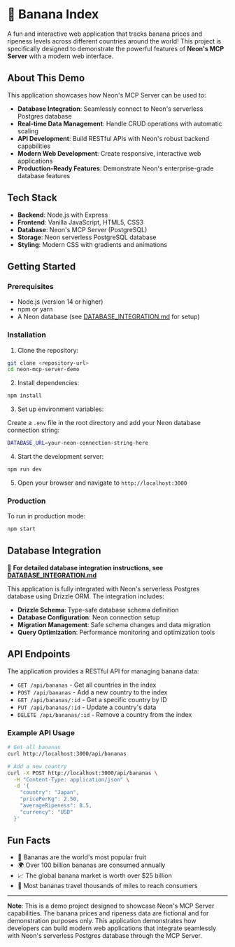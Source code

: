 # 🍌 Banana Index

A fun and interactive web application that tracks banana prices and ripeness levels across different countries around the world! This project is specifically designed to demonstrate the powerful features of **Neon's MCP Server** with a modern web interface.

## About This Demo

This application showcases how Neon's MCP Server can be used to:

- **Database Integration**: Seamlessly connect to Neon's serverless Postgres database
- **Real-time Data Management**: Handle CRUD operations with automatic scaling
- **API Development**: Build RESTful APIs with Neon's robust backend capabilities
- **Modern Web Development**: Create responsive, interactive web applications
- **Production-Ready Features**: Demonstrate Neon's enterprise-grade database features

## Tech Stack

- **Backend**: Node.js with Express
- **Frontend**: Vanilla JavaScript, HTML5, CSS3
- **Database**: Neon's MCP Server (PostgreSQL)
- **Storage**: Neon serverless PostgreSQL database
- **Styling**: Modern CSS with gradients and animations

## Getting Started

### Prerequisites

- Node.js (version 14 or higher)
- npm or yarn
- A Neon database (see [DATABASE_INTEGRATION.md](./DATABASE_INTEGRATION.md) for setup)

### Installation

1. Clone the repository:

```bash
git clone <repository-url>
cd neon-mcp-server-demo
```

2. Install dependencies:

```bash
npm install
```

3. Set up environment variables:

Create a `.env` file in the root directory and add your Neon database connection string:

```bash
DATABASE_URL=your-neon-connection-string-here
```

4. Start the development server:

```bash
npm run dev
```

5. Open your browser and navigate to `http://localhost:3000`

### Production

To run in production mode:

```bash
npm start
```

## Database Integration

📖 **For detailed database integration instructions, see [DATABASE_INTEGRATION.md](./DATABASE_INTEGRATION.md)**

This application is fully integrated with Neon's serverless Postgres database using Drizzle ORM. The integration includes:

- **Drizzle Schema**: Type-safe database schema definition
- **Database Configuration**: Neon connection setup
- **Migration Management**: Safe schema changes and data migration
- **Query Optimization**: Performance monitoring and optimization tools

## API Endpoints

The application provides a RESTful API for managing banana data:

- `GET /api/bananas` - Get all countries in the index
- `POST /api/bananas` - Add a new country to the index
- `GET /api/bananas/:id` - Get a specific country by ID
- `PUT /api/bananas/:id` - Update a country's data
- `DELETE /api/bananas/:id` - Remove a country from the index

### Example API Usage

```bash
# Get all bananas
curl http://localhost:3000/api/bananas

# Add a new country
curl -X POST http://localhost:3000/api/bananas \
  -H "Content-Type: application/json" \
  -d '{
    "country": "Japan",
    "pricePerKg": 2.50,
    "averageRipeness": 8.5,
    "currency": "USD"
  }'
```

## Fun Facts

- 🍌 Bananas are the world's most popular fruit
- 🌍 Over 100 billion bananas are consumed annually
- 📈 The global banana market is worth over $25 billion
- 🚢 Most bananas travel thousands of miles to reach consumers

---

**Note**: This is a demo project designed to showcase Neon's MCP Server capabilities. The banana prices and ripeness data are fictional and for demonstration purposes only. This application demonstrates how developers can build modern web applications that integrate seamlessly with Neon's serverless Postgres database through the MCP Server.
